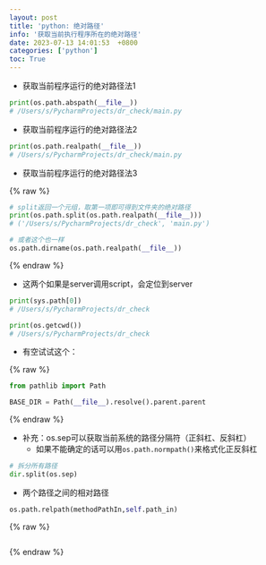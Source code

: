 ```yaml
---
layout: post
title: 'python: 绝对路径'
info: '获取当前执行程序所在的绝对路径'
date: 2023-07-13 14:01:53  +0800
categories: ['python']
toc: True
---
```



- 获取当前程序运行的绝对路径法1

```py
print(os.path.abspath(__file__))
# /Users/s/PycharmProjects/dr_check/main.py
```

- 获取当前程序运行的绝对路径法2

```py
print(os.path.realpath(__file__))
# /Users/s/PycharmProjects/dr_check/main.py
```

- 获取当前程序运行的绝对路径法3


{% raw %}
```py
# split返回一个元组，取第一项即可得到文件夹的绝对路径
print(os.path.split(os.path.realpath(__file__)))
# ('/Users/s/PycharmProjects/dr_check', 'main.py')

# 或者这个也一样
os.path.dirname(os.path.realpath(__file__))
```
{% endraw %}


- 这两个如果是server调用script，会定位到server

```py
print(sys.path[0])
# /Users/s/PycharmProjects/dr_check

print(os.getcwd())
# /Users/s/PycharmProjects/dr_check
```



- 有空试试这个：

{% raw %}
```py
from pathlib import Path

BASE_DIR = Path(__file__).resolve().parent.parent
```
{% endraw %}



- 补充：os.sep可以获取当前系统的路径分隔符（正斜杠、反斜杠）
  - 如果不能确定的话可以用`os.path.normpath()`来格式化正反斜杠

```py
# 拆分所有路径
dir.split(os.sep)
```


- 两个路径之间的相对路径

```py
os.path.relpath(methodPathIn,self.path_in)
```







<!-- ![引入图片]({{site.url}}/image/python/2023-07-13-abs_path/image_1.jpg) -->

{% raw %}
```
```
{% endraw %}
